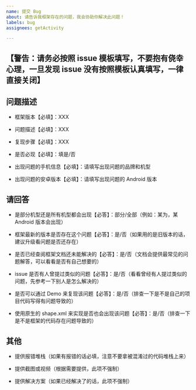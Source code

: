 ```yaml
---
name: 提交 Bug
about: 请告诉我框架存在的问题，我会协助你解决此问题！
labels: bug
assignees: getActivity

---
```


## 【警告：请务必按照 issue 模板填写，不要抱有侥幸心理，一旦发现 issue 没有按照模板认真填写，一律直接关闭】

## 问题描述

* 框架版本【必填】：XXX

* 问题描述【必填】：XXX

* 复现步骤【必填】：XXX

* 是否必现【必填】：填是/否

* 出现问题的手机信息【必填】：请填写出现问题的品牌和机型

* 出现问题的安卓版本【必填】：请填写出现问题的 Android 版本

## 请回答

* 是部分机型还是所有机型都会出现【必答】：部分/全部（例如：某为，某 Android 版本会出现）

* 框架最新的版本是否存在这个问题【必答】：是/否（如果用的是旧版本的话，建议升级看问题是否还存在）

* 是否已经查阅框架文档还未能解决的【必答】：是/否（文档会提供最常见的问题解答，可以看看是否有自己想要的）

* issue 是否有人曾提过类似的问题【必答】：是/否（看看曾经有人提过类似的问题，先参考一下别人是怎么解决的）

* 是否可以通过 Demo 来复现该问题【必答】：是/否（排查一下是不是自己的项目代码写得有问题导致的）

* 使用原生的 shape.xml 来实现是否也会出现该问题【必答】：是/否（排查一下是不是框架的代码存在问题导致的）

## 其他

* 提供报错堆栈（如果有报错的话必填，注意不要拿被混淆过的代码堆栈上来）

* 提供截图或视频（根据需要提供，此项不强制）

* 提供解决方案（如果已经解决了的话，此项不强制）